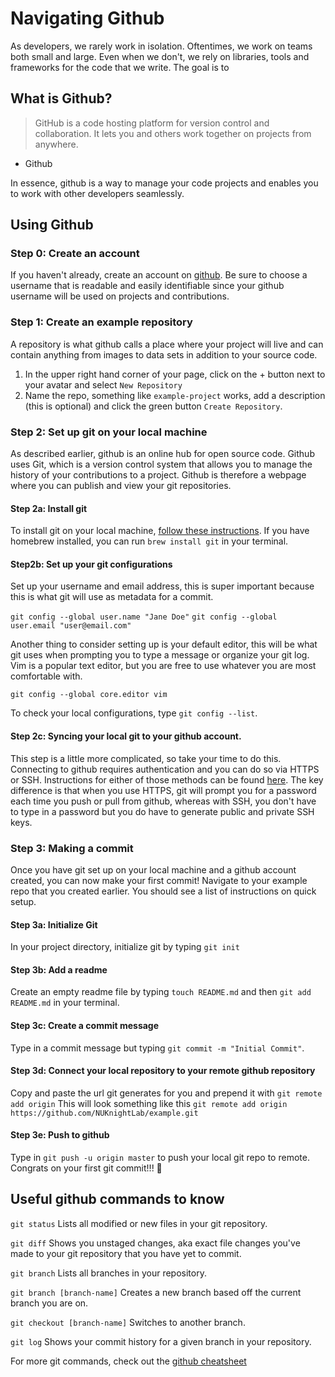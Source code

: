 # Navigating Github 

As developers, we rarely work in isolation. Oftentimes, we work on teams both small and large. Even when we don't, we rely on libraries, tools and frameworks for the code that we write. The goal is to  

## What is Github?
  > GitHub is a code hosting platform for version control and collaboration. It lets you and others work together on projects from anywhere.
  - Github

  In essence, github is a way to manage your code projects and enables you to work with other developers seamlessly.

## Using Github

### Step 0: Create an account
If you haven't already, create an account on [github](https://github.com/). Be sure to choose a username that is readable and easily identifiable since your github username will be used on projects and contributions.

### Step 1: Create an example repository
A repository is what github calls a place where your project will live and can contain anything from images to data sets in addition to your source code. 

1. In the upper right hand corner of your page, click on the + button next to your avatar and select `New Repository`
2. Name the repo, something like `example-project` works, add a description (this is optional) and click the green button `Create Repository`.

### Step 2: Set up git on your local machine
As described earlier, github is an online hub for open source code. Github uses Git, which is a version control system that allows you to manage the history of your contributions to a project.
Github is therefore a webpage where you can publish and view your git repositories.

#### Step 2a: Install git 
To install git on your local machine, [follow these instructions](https://git-scm.com/book/en/v1/Getting-Started-Installing-Git). If you have homebrew installed, you can run `brew install git` in your terminal.

#### Step2b: Set up your git configurations
Set up your username and email address, this is super important because this is what git will use as metadata for a commit.

`git config --global user.name "Jane Doe"`
`git config --global user.email "user@email.com"`

Another thing to consider setting up is your default editor, this will be what git uses when prompting you to type a message or organize your git log. Vim is a popular text editor, but you are free to use whatever you are most comfortable with.

`git config --global core.editor vim`

To check your local configurations, type `git config --list`.

#### Step 2c: Syncing your local git to your github account.
This step is a little more complicated, so take your time to do this. Connecting to github requires authentication and you can do so via HTTPS or SSH. Instructions for either of those methods can be found [here](https://help.github.com/articles/set-up-git/). The key difference is that when you use HTTPS, git will prompt you for a password each time you push or pull from github, whereas with SSH, you don't have to type in a password but you do have to generate public and private SSH keys.

### Step 3: Making a commit
Once you have git set up on your local machine and a github account created, you can now make your first commit!
Navigate to your example repo that you created earlier. You should see a list of instructions on quick setup.

#### Step 3a: Initialize Git
In your project directory, initialize git by typing `git init`

#### Step 3b: Add a readme
Create an empty readme file by typing `touch README.md` and then `git add README.md` in your terminal.

#### Step 3c: Create a commit message
Type in a commit message but typing `git commit -m "Initial Commit"`.

#### Step 3d: Connect your local repository to your remote github repository
Copy and paste the url git generates for you and prepend it with `git remote add origin`
This will look something like this `git remote add origin https://github.com/NUKnightLab/example.git`

#### Step 3e: Push to github
Type in `git push -u origin master` to push your local git repo to remote.
Congrats on your first git commit!!! 🎉 

## Useful github commands to know 
`git status`
Lists all modified or new files in your git repository.

`git diff`
Shows you unstaged changes, aka exact file changes you've made to your git repository that you have yet to commit.

`git branch`
Lists all branches in your repository.

`git branch [branch-name]`
Creates a new branch based off the current branch you are on.

`git checkout [branch-name]`
Switches to another branch.

`git log`
Shows your commit history for a given branch in your repository.

For more git commands, check out the [github cheatsheet](https://services.github.com/kit/downloads/github-git-cheat-sheet.pdf)
